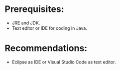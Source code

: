 # Prerequisites:

* JRE and JDK.
* Text editor or IDE for coding in Java.

# Recommendations:

* Eclipse as IDE or Visual Studio Code as text editor.